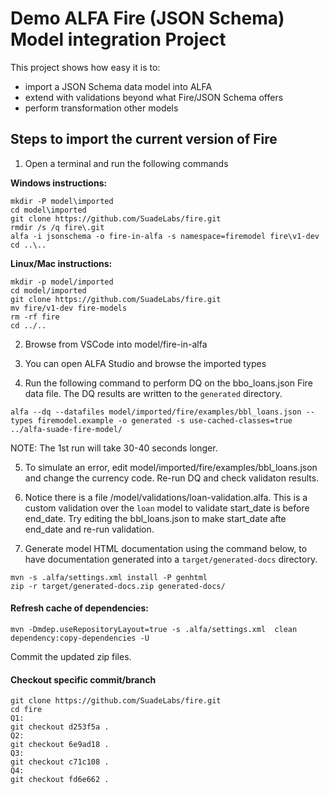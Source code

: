 Demo ALFA Fire (JSON Schema) Model integration Project
======================================================

This project shows how easy it is to:
- import a JSON Schema data model into ALFA
- extend with validations beyond what Fire/JSON Schema offers
- perform transformation other models

Steps to import the current version of Fire
-------------------------------------------

1. Open a terminal and run the following commands

**Windows instructions:**
```
mkdir -P model\imported
cd model\imported
git clone https://github.com/SuadeLabs/fire.git
rmdir /s /q fire\.git
alfa -i jsonschema -o fire-in-alfa -s namespace=firemodel fire\v1-dev
cd ..\..
```

**Linux/Mac instructions:**
```
mkdir -p model/imported
cd model/imported
git clone https://github.com/SuadeLabs/fire.git
mv fire/v1-dev fire-models
rm -rf fire
cd ../..
```

2. Browse from VSCode into model/fire-in-alfa

3. You can open ALFA Studio and browse the imported types

4. Run the following command to perform DQ on the bbo_loans.json Fire data file. The DQ results are written to the 
   `generated` directory.
```
alfa --dq --datafiles model/imported/fire/examples/bbl_loans.json --types firemodel.example -o generated -s use-cached-classes=true ../alfa-suade-fire-model/
```

   NOTE: The 1st run will take 30-40 seconds longer.

5. To simulate an error, edit model/imported/fire/examples/bbl_loans.json and change the currency code. Re-run DQ and 
   check validaton results.

6. Notice there is a file /model/validations/loan-validation.alfa. This is a custom validation over the `loan` model 
   to validate start_date is before end_date. Try editing the bbl_loans.json to make start_date afte end_date and re-run validation.

7. Generate model HTML documentation using the command below, to have documentation generated into a `target/generated-docs` directory.
```
mvn -s .alfa/settings.xml install -P genhtml
zip -r target/generated-docs.zip generated-docs/
```


#### Refresh cache of dependencies:
```
mvn -Dmdep.useRepositoryLayout=true -s .alfa/settings.xml  clean dependency:copy-dependencies -U
```
Commit the updated zip files.

#### Checkout specific commit/branch

```
git clone https://github.com/SuadeLabs/fire.git
cd fire
Q1:
git checkout d253f5a .
Q2:
git checkout 6e9ad18 .
Q3:
git checkout c71c108 .
Q4:
git checkout fd6e662 .
```
